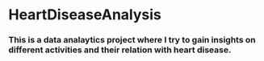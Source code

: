 # HeartDiseaseAnalysis

### This is a data analaytics project where I try to gain insights on different activities and their relation with heart disease.
